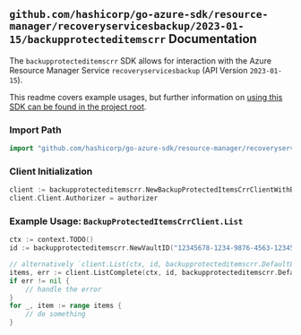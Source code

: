 
## `github.com/hashicorp/go-azure-sdk/resource-manager/recoveryservicesbackup/2023-01-15/backupprotecteditemscrr` Documentation

The `backupprotecteditemscrr` SDK allows for interaction with the Azure Resource Manager Service `recoveryservicesbackup` (API Version `2023-01-15`).

This readme covers example usages, but further information on [using this SDK can be found in the project root](https://github.com/hashicorp/go-azure-sdk/tree/main/docs).

### Import Path

```go
import "github.com/hashicorp/go-azure-sdk/resource-manager/recoveryservicesbackup/2023-01-15/backupprotecteditemscrr"
```


### Client Initialization

```go
client := backupprotecteditemscrr.NewBackupProtectedItemsCrrClientWithBaseURI("https://management.azure.com")
client.Client.Authorizer = authorizer
```


### Example Usage: `BackupProtectedItemsCrrClient.List`

```go
ctx := context.TODO()
id := backupprotecteditemscrr.NewVaultID("12345678-1234-9876-4563-123456789012", "example-resource-group", "vaultValue")

// alternatively `client.List(ctx, id, backupprotecteditemscrr.DefaultListOperationOptions())` can be used to do batched pagination
items, err := client.ListComplete(ctx, id, backupprotecteditemscrr.DefaultListOperationOptions())
if err != nil {
	// handle the error
}
for _, item := range items {
	// do something
}
```
